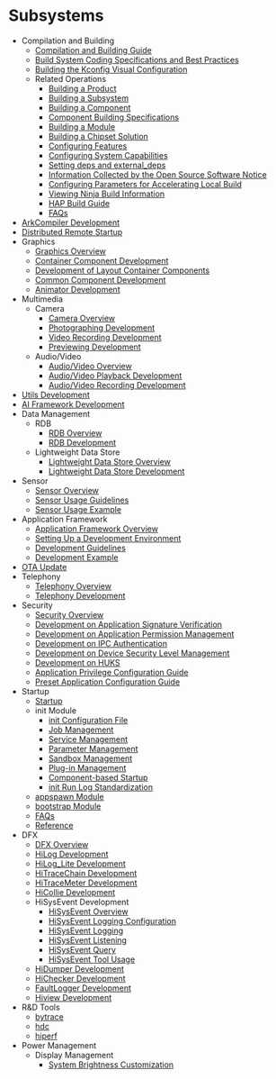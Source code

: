 #  Subsystems

- Compilation and Building
    - [Compilation and Building Guide](subsys-build-all.md)
    - [Build System Coding Specifications and Best Practices](subsys-build-gn-coding-style-and-best-practice.md)
    - [Building the Kconfig Visual Configuration](subsys-build-gn-kconfig-visual-config-guide.md)
    - Related Operations
      - [Building a Product](subsys-build-product.md)
      - [Building a Subsystem](subsys-build-subsystem.md)
      - [Building a Component](subsys-build-component.md)
      - [Component Building Specifications](subsys-build-component-building-rules.md)
      - [Building a Module](subsys-build-module.md)
      - [Building a Chipset Solution](subsys-build-chip_solution.md)
      - [Configuring Features](subsys-build-feature.md)
      - [Configuring System Capabilities](subsys-build-syscap.md)
      - [Setting deps and external_deps](subsys-build-reference.md)
      - [Information Collected by the Open Source Software Notice](subsys-build-reference.md)
      - [Configuring Parameters for Accelerating Local Build](subsys-build-reference.md)
      - [Viewing Ninja Build Information](subsys-build-reference.md)
      - [HAP Build Guide](subsys-build-gn-hap-compilation-guide.md)
      - [FAQs](subsys-build-FAQ.md)
- [ArkCompiler Development](subsys-arkcompiler-guide.md)
- [Distributed Remote Startup](subsys-remote-start.md)
- Graphics
  - [Graphics Overview](subsys-graphics-overview.md)
  - [Container Component Development](subsys-graphics-container-guide.md)
  - [Development of Layout Container Components](subsys-graphics-layout-guide.md)
  - [Common Component Development](subsys-graphics-common-guide.md)
  - [Animator Development](subsys-graphics-animation-guide.md)
- Multimedia
  - Camera
    - [Camera Overview](subsys-multimedia-camera-overview.md)
    - [Photographing Development](subsys-multimedia-camera-photo-guide.md)
    - [Video Recording Development](subsys-multimedia-camera-record-guide.md)
    - [Previewing Development](subsys-multimedia-camera-preview-guide.md)
  - Audio/Video
    - [Audio/Video Overview](subsys-multimedia-video-overview.md)
    - [Audio/Video Playback Development](subsys-multimedia-video-play-guide.md)
    - [Audio/Video Recording Development](subsys-multimedia-video-record-guide.md)
- [Utils Development](subsys-utils-guide.md)
- [AI Framework Development](subsys-ai-aiframework-devguide.md)
- Data Management
  - RDB
    - [RDB Overview](subsys-data-relational-database-overview.md)
    - [RDB Development](subsys-data-relational-database-guide.md)
  - Lightweight Data Store
    - [Lightweight Data Store Overview](subsys-data-storage-overview.md)
    - [Lightweight Data Store Development](subsys-data-storage-guide.md)
- Sensor
  - [Sensor Overview](subsys-sensor-overview.md)
  - [Sensor Usage Guidelines](subsys-sensor-guide.md)
  - [Sensor Usage Example](subsys-sensor-demo.md)
- Application Framework
  - [Application Framework Overview](subsys-application-framework-overview.md)
  - [Setting Up a Development Environment](subsys-application-framework-envbuild.md)
  - [Development Guidelines](subsys-application-framework-guide.md)
  - [Development Example](subsys-application-framework-demo.md)
- [OTA Update](subsys-ota-guide.md)
- Telephony
  - [Telephony Overview](subsys-tel-overview.md)
  - [Telephony Development](subsys-tel-guide.md)
- Security
  - [Security Overview](subsys-security-overview.md)
  - [Development on Application Signature Verification](subsys-security-sigverify.md)
  - [Development on Application Permission Management](subsys-security-rightmanagement.md)
  - [Development on IPC Authentication](subsys-security-communicationverify.md)
  - [Development on Device Security Level Management](subsys-security-devicesecuritylevel.md)
  - [Development on HUKS](subsys-security-huks-guide.md)
  - [Application Privilege Configuration Guide](subsys-app-privilege-config-guide.md)
  - [Preset Application Configuration Guide](subsys-preinstall-app-config-guide.md)
- Startup
  - [Startup](subsys-boot-overview.md)
  - init Module
      - [init Configuration File](subsys-boot-init-cfg.md)
      - [Job Management](subsys-boot-init-jobs.md)
      - [Service Management](subsys-boot-init-service.md)
      - [Parameter Management](subsys-boot-init-sysparam.md)
      - [Sandbox Management](subsys-boot-init-sandbox.md)
      - [Plug-in Management](subsys-boot-init-plugin.md)
      - [Component-based Startup](subsys-boot-init-sub-unit.md)
      - [init Run Log Standardization](subsys-boot-init-log.md)
  - [appspawn Module](subsys-boot-appspawn.md)
  - [bootstrap Module](subsys-boot-bootstrap.md)
  - [FAQs](subsys-boot-faqs.md)
  - [Reference](subsys-boot-ref.md)
- DFX
  - [DFX Overview](subsys-dfx-overview.md)
  - [HiLog Development](subsys-dfx-hilog-rich.md)
  - [HiLog\_Lite Development](subsys-dfx-hilog-lite.md)
  - [HiTraceChain Development](subsys-dfx-hitracechain.md)
  - [HiTraceMeter Development](subsys-dfx-hitracemeter.md)
  - [HiCollie Development](subsys-dfx-hicollie.md)
  - HiSysEvent Development
    - [HiSysEvent Overview](subsys-dfx-hisysevent-overview.md)
    - [HiSysEvent Logging Configuration](subsys-dfx-hisysevent-logging-config.md)
    - [HiSysEvent Logging](subsys-dfx-hisysevent-logging.md)
    - [HiSysEvent Listening](subsys-dfx-hisysevent-listening.md)
    - [HiSysEvent Query](subsys-dfx-hisysevent-query.md)
    - [HiSysEvent Tool Usage](subsys-dfx-hisysevent-tool.md)
  - [HiDumper Development](subsys-dfx-hidumper.md)
  - [HiChecker Development](subsys-dfx-hichecker.md)
  - [FaultLogger Development](subsys-dfx-faultlogger.md)
  - [Hiview Development](subsys-dfx-hiview.md)
- R&D Tools
  - [bytrace](subsys-toolchain-bytrace-guide.md)
  - [hdc](subsys-toolchain-hdc-guide.md)
  - [hiperf](subsys-toolchain-hiperf.md)
- Power Management
    - Display Management
        - [System Brightness Customization](subsys-power-brightness-customization.md)
